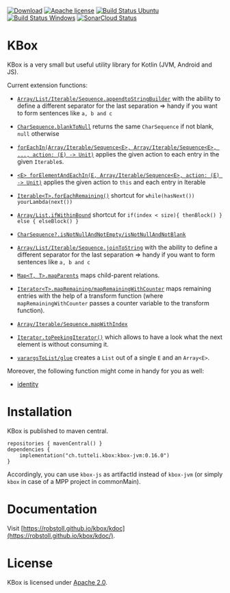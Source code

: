 <!-- for main -->

[![Download](https://img.shields.io/badge/Download-0.15.1-%23007ec6)](https://search.maven.org/artifact/ch.tutteli.kbox/kbox/0.15.1/jar)
[![Apache license](https://img.shields.io/badge/license-Apache%202.0-brightgreen.svg)](http://opensource.org/licenses/Apache2.0)
[![Build Status Ubuntu](https://github.com/robstoll/kbox/workflows/Ubuntu/badge.svg?event=push)](https://github.com/robstoll/kbox/actions?query=workflow%3AUbuntu+branch%3Amain)
[![Build Status Windows](https://github.com/robstoll/kbox/workflows/Windows/badge.svg?event=push)](https://github.com/robstoll/kbox/actions?query=workflow%3AWindows+branch%3Amain)
[![SonarCloud Status](https://sonarcloud.io/api/project_badges/measure?project=robstoll_kbox&metric=alert_status)](https://sonarcloud.io/dashboard?id=robstoll_kbox)


<!-- for a specific release -->
<!--
[![Download](https://img.shields.io/badge/Download-0.15.1-%23007ec6)](https://search.maven.org/artifact/ch.tutteli.kbox/kbox/0.15.1/jar)
[![Apache license](https://img.shields.io/badge/license-Apache%202.0-brightgreen.svg)](http://opensource.org/licenses/Apache2.0)
-->

# KBox
KBox is a very small but useful utility library for Kotlin (JVM, Android and JS).

Current extension functions:
- [`Array/List/Iterable/Sequence.appendtoStringBuilder`](https://github.com/robstoll/kbox/tree/main/src/commonMain/kotlin/ch/tutteli/kbox/appendToString.kt#L37)
    with the ability to define a different separator for the last separation
    => handy if you want to form sentences like `a, b and c`

- [`CharSequence.blankToNull`](https://github.com/robstoll/kbox/tree/main/src/commonMain/kotlin/ch/tutteli/kbox/blanktoNull.kt#L7)
  returns the same `CharSequence` if not blank, `null` otherwise

- [`forEachIn(Array/Iterable/Sequence<E>, Array/Iterable/Sequence<E>, ..., action: (E) -> Unit)`](https://github.com/robstoll/kbox/tree/main/src/commonMain/kotlin/ch/tutteli/kbox/forEachIn.kt#L6)
  applies the given action to each entry in the given `Iterable`s.

- [`<E> forElementAndEachIn(E, Array/Iterable/Sequence<E>, action: (E) -> Unit)`](https://github.com/robstoll/kbox/tree/main/src/commonMain/kotlin/ch/tutteli/kbox/forThisAndForEach.kt#L6)
  applies the given action to `this` and each entry in Iterable

- [`Iterable<T>.forEachRemaining()`](https://github.com/robstoll/kbox/tree/main/src/commonMain/kotlin/ch/tutteli/kbox/forEachRemaining.kt#L9)
  shortcut for `while(hasNext()) yourLambda(next())`

- [`Array/List.ifWithinBound`](https://github.com/robstoll/kbox/tree/main/src/commonMain/kotlin/ch/tutteli/kbox/ifWithinBound.kt#L13)
  shortcut for `if(index < size){ thenBlock() } else { elseBlock() }`

- [`CharSequence?.isNotNullAndNotEmpty/isNotNullAndNotBlank`](https://github.com/robstoll/kbox/tree/main/src/commonMain/kotlin/ch/tutteli/kbox/isNotNullAndNot.kt#L6)  

- [`Array/List/Iterable/Sequence.joinToString`](https://github.com/robstoll/kbox/tree/main/src/commonMain/kotlin/ch/tutteli/kbox/joinToString.kt#L31)
  with the ability to define a different separator for the last separation
  => handy if you want to form sentences like `a, b and c`

- [`Map<T, T>.mapParents`](https://github.com/robstoll/kbox/tree/main/src/commonMain/kotlin/ch/tutteli/kbox/mapParents.kt#L13)
  maps child-parent relations.

- [`Iterator<T>.mapRemaining/mapRemainingWithCounter`](https://github.com/robstoll/kbox/tree/main/src/commonMain/kotlin/ch/tutteli/kbox/mapRemaining.kt#L9)
  maps remaining entries with the help of a transform function (where `mapRemainingWithCounter` passes a counter variable to the transform function).  

- [`Array/Iterable/Sequence.mapWithIndex`](https://github.com/robstoll/kbox/tree/main/src/commonMain/kotlin/ch/tutteli/kbox/mapWithIndex.kt#L11)

- [`Iterator.toPeekingIterator()`](https://github.com/robstoll/kbox/tree/main/src/commonMain/kotlin/ch/tutteli/kbox/PeekingIteratorUnsynchronized.kt)
  which allows to have a look what the next element is without consuming it.

- [`varargsToList/glue`](https://github.com/robstoll/kbox/tree/main/src/commonMain/kotlin/ch/tutteli/kbox/varargToList.kt#L11)
  creates a `List` out of a single `E` and an `Array<E>`.

Moreover, the following function might come in handy for you as well:
- [identity](https://github.com/robstoll/kbox/tree/main/src/commonMain/kotlin/ch/tutteli/kbox/identity.kt)

# Installation

KBox is published to maven central.

```
repositories { mavenCentral() }
dependencies {
    implementation("ch.tutteli.kbox:kbox-jvm:0.16.0")
}
```

Accordingly, you can use `kbox-js` as artifactId instead of `kbox-jvm`
(or simply `kbox` in case of a MPP project in commonMain).

# Documentation

Visit [https://robstoll.github.io/kbox/kdoc](https://robstoll.github.io/kbox/kdoc/).


# License
KBox is licensed under [Apache 2.0](http://opensource.org/licenses/Apache2.0).
